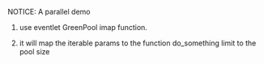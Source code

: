 NOTICE: A parallel demo

1. use eventlet GreenPool imap function.

2. it will map the iterable params to the function do\_something limit to the pool size
